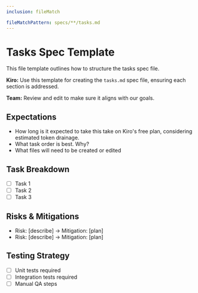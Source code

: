 ```yaml
---
inclusion: fileMatch

fileMatchPattern: specs/**/tasks.md
---
```


# Tasks Spec Template

This file template outlines how to structure the tasks spec file.

**Kiro:** Use this template for creating the `tasks.md` spec file, ensuring each section is addressed.

**Team:** Review and edit to make sure it aligns with our goals.

## Expectations

- How long is it expected to take this take on Kiro's free plan, considering estimated token drainage.
- What task order is best. Why?
- What files will need to be created or edited

## Task Breakdown

- [ ] Task 1
- [ ] Task 2
- [ ] Task 3

## Risks & Mitigations

- Risk: [describe] → Mitigation: [plan]
- Risk: [describe] → Mitigation: [plan]

## Testing Strategy

- [ ] Unit tests required
- [ ] Integration tests required
- [ ] Manual QA steps
